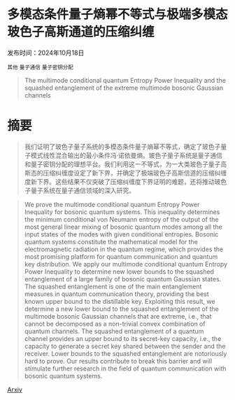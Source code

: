 # 多模态条件量子熵幂不等式与极端多模态玻色子高斯通道的压缩纠缠

发布时间：2024年10月18日

`其他` `量子通信` `量子密钥分配`

> The multimode conditional quantum Entropy Power Inequality and the squashed entanglement of the extreme multimode bosonic Gaussian channels

# 摘要

> 我们证明了玻色子量子系统的多模态条件量子熵幂不等式，确定了玻色子量子模式线性混合输出的最小条件冯·诺依曼熵。玻色子量子系统是量子通信和量子密钥分配的理想平台。我们利用这一不等式，为一大类玻色子量子高斯态的压缩纠缠度设定了新下界，并确定了极端玻色子高斯信道的压缩纠缠度新下界。这些结果不仅突破了压缩纠缠度下界证明的难题，还将推动玻色子量子系统在量子通信领域的深入研究。

> We prove the multimode conditional quantum Entropy Power Inequality for bosonic quantum systems. This inequality determines the minimum conditional von Neumann entropy of the output of the most general linear mixing of bosonic quantum modes among all the input states of the modes with given conditional entropies. Bosonic quantum systems constitute the mathematical model for the electromagnetic radiation in the quantum regime, which provides the most promising platform for quantum communication and quantum key distribution. We apply our multimode conditional quantum Entropy Power Inequality to determine new lower bounds to the squashed entanglement of a large family of bosonic quantum Gaussian states. The squashed entanglement is one of the main entanglement measures in quantum communication theory, providing the best known upper bound to the distillable key. Exploiting this result, we determine a new lower bound to the squashed entanglement of the multimode bosonic Gaussian channels that are extreme, i.e., that cannot be decomposed as a non-trivial convex combination of quantum channels. The squashed entanglement of a quantum channel provides an upper bound to its secret-key capacity, i.e., the capacity to generate a secret key shared between the sender and the receiver. Lower bounds to the squashed entanglement are notoriously hard to prove. Our results contribute to break this barrier and will stimulate further research in the field of quantum communication with bosonic quantum systems.

[Arxiv](https://arxiv.org/abs/2410.14472)